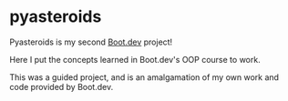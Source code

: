 # pyasteroids

Pyasteroids is my second [Boot.dev](https://www.boot.dev) project! 

Here I put the concepts learned in Boot.dev's OOP course to work.

This was a guided project, and is an amalgamation of my own work and code provided by Boot.dev.
